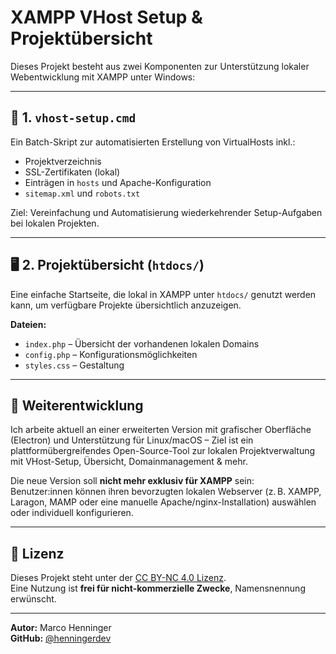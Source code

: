 # XAMPP VHost Setup & Projektübersicht

Dieses Projekt besteht aus zwei Komponenten zur Unterstützung lokaler Webentwicklung mit XAMPP unter Windows:

---

## 🧰 1. `vhost-setup.cmd`

Ein Batch-Skript zur automatisierten Erstellung von VirtualHosts inkl.:
- Projektverzeichnis
- SSL-Zertifikaten (lokal)
- Einträgen in `hosts` und Apache-Konfiguration
- `sitemap.xml` und `robots.txt`

Ziel: Vereinfachung und Automatisierung wiederkehrender Setup-Aufgaben bei lokalen Projekten.

---

## 🖥️ 2. Projektübersicht (`htdocs/`)

Eine einfache Startseite, die lokal in XAMPP unter `htdocs/` genutzt werden kann, um verfügbare Projekte übersichtlich anzuzeigen.

**Dateien:**
- `index.php` – Übersicht der vorhandenen lokalen Domains
- `config.php` – Konfigurationsmöglichkeiten
- `styles.css` – Gestaltung

---

## 🔄 Weiterentwicklung

Ich arbeite aktuell an einer erweiterten Version mit grafischer Oberfläche (Electron) und Unterstützung für Linux/macOS – Ziel ist ein plattformübergreifendes Open-Source-Tool zur lokalen Projektverwaltung mit VHost-Setup, Übersicht, Domainmanagement & mehr.

Die neue Version soll **nicht mehr exklusiv für XAMPP** sein:  
Benutzer:innen können ihren bevorzugten lokalen Webserver (z. B. XAMPP, Laragon, MAMP oder eine manuelle Apache/nginx-Installation) auswählen oder individuell konfigurieren.

---

## 📄 Lizenz

Dieses Projekt steht unter der [CC BY-NC 4.0 Lizenz](LICENSE).  
Eine Nutzung ist **frei für nicht-kommerzielle Zwecke**, Namensnennung erwünscht.

---

**Autor:** Marco Henninger  
**GitHub:** [@henningerdev](https://github.com/henningerdev)
